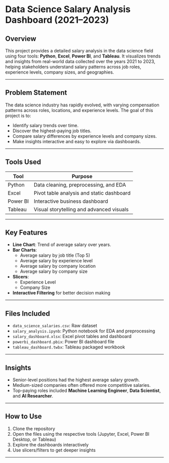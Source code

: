 # Data Science Salary Analysis Dashboard (2021–2023)

## Overview
This project provides a detailed salary analysis in the data science field using four tools: **Python**, **Excel**, **Power BI**, and **Tableau**. It visualizes trends and insights from real-world data collected over the years 2021 to 2023, helping stakeholders understand salary patterns across job roles, experience levels, company sizes, and geographies.

---

## Problem Statement
The data science industry has rapidly evolved, with varying compensation patterns across roles, locations, and experience levels. The goal of this project is to:

- Identify salary trends over time.
- Discover the highest-paying job titles.
- Compare salary differences by experience levels and company sizes.
- Make insights interactive and easy to explore via dashboards.

---

## Tools Used

| Tool      | Purpose                                   |
|-----------|-------------------------------------------|
| Python    | Data cleaning, preprocessing, and EDA     |
| Excel     | Pivot table analysis and static dashboard |
| Power BI  | Interactive business dashboard            |
| Tableau   | Visual storytelling and advanced visuals  |

---

## Key Features

- **Line Chart**: Trend of average salary over years.
- **Bar Charts**:
  - Average salary by job title (Top 5)
  - Average salary by experience level
  - Average salary by company location
  - Average salary by company size
- **Slicers**:
  - Experience Level
  - Company Size
- **Interactive Filtering** for better decision making

---

## Files Included

- `data_science_salaries.csv`: Raw dataset
- `salary_analysis.ipynb`: Python notebook for EDA and preprocessing
- `salary_dashboard.xlsx`: Excel pivot tables and dashboard
- `powerbi_dashboard.pbix`: Power BI dashboard file
- `tableau_dashboard.twbx`: Tableau packaged workbook

---

## Insights

- Senior-level positions had the highest average salary growth.
- Medium-sized companies often offered more competitive salaries.
- Top-paying roles included **Machine Learning Engineer**, **Data Scientist**, and **AI Researcher**.

---

## How to Use

1. Clone the repository
2. Open the files using the respective tools (Jupyter, Excel, Power BI Desktop, or Tableau)
3. Explore the dashboards interactively
4. Use slicers/filters to get deeper insights

---
